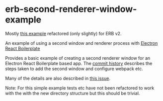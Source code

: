 # erb-second-renderer-window-example
Mostly [this example](https://github.com/jp887/electron-react-boilerplate) refactored (only slightly) for ERB v2.

An example of using a second window and renderer process with [Electron React Boilerplate](https://github.com/electron-react-boilerplate/electron-react-boilerplate)

Provides a basic example of creating a second renderer window for an Electron React Boilerplate based app.
The [commit history](https://github.com/msansoni/erb-second-renderer-window-example/commits/main) describes the steps taken to add the second window and configure webpack etc.

Many of the details are also described in [this issue](https://github.com/electron-react-boilerplate/electron-react-boilerplate/issues/1095).

Note: For this simple example tests etc have not been refactored to work with the with the new directory structure but this should be trivial.
